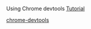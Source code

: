 Using Chrome devtools
[Tutorial](https://developers.google.com/web/tools/chrome-devtools)

[chrome-devtools](https://developers.google.com/web/tools/chrome-devtools)
